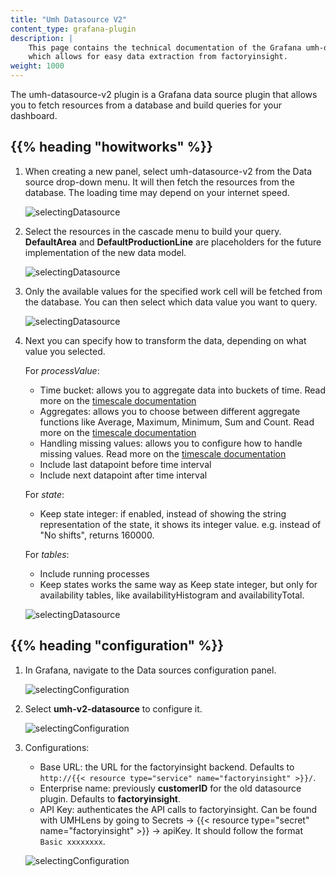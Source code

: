 ```yaml
---
title: "Umh Datasource V2"
content_type: grafana-plugin
description: |
    This page contains the technical documentation of the Grafana umh-datasource-v2 plugin,
    which allows for easy data extraction from factoryinsight.
weight: 1000
---
```


<!-- overview -->

The umh-datasource-v2 plugin is a Grafana data source plugin that allows you to fetch
resources from a database and build queries for your dashboard.

<!-- body -->

## {{% heading "howitworks" %}}

1. When creating a new panel, select umh-datasource-v2 from the Data source drop-down menu. It will then fetch the 
   resources
   from the database. The loading time may depend on your internet speed.

   ![selectingDatasource](/images/grafana-plugins/grafanaPluginsSelectingV2.png?width=80%)

2. Select the resources in the cascade menu to build your query. **DefaultArea** and **DefaultProductionLine** are 
   placeholders
   for the future implementation of the new data model.

   ![selectingDatasource](/images/grafana-plugins/grafanaPluginsSelectingWorkCell.png?width=80%)

3. Only the available values for the specified work cell will be fetched from the database. You can then select which 
   data value you want to query.

   ![selectingDatasource](/images/grafana-plugins/grafanaPluginsSelectingValue.png?width=80%)

4. Next you can specify how to transform the data, depending on what value you selected.

   For *processValue*:

      - Time bucket: allows you to aggregate data into buckets of time. Read more on the [timescale documentation](https://docs.timescale.com/api/latest/hyperfunctions/time_bucket/)
      - Aggregates: allows you to choose between different aggregate functions like Average, Maximum, Minimum, Sum and 
        Count. Read more on the [timescale documentation](https://docs.timescale.com/api/latest/hyperfunctions/statistical-and-regression-analysis/stats_agg-one-variable/)
      - Handling missing values: allows you to configure how to handle missing values. Read more on the [timescale documentation](https://docs.timescale.com/api/latest/hyperfunctions/gapfilling/time_bucket_gapfill/)
      - Include last datapoint before time interval
      - Include next datapoint after time interval
   
   For *state*:

      - Keep state integer: if enabled, instead of showing the string representation of the state, it shows its 
        integer value. e.g. instead of "No shifts", returns 160000.

   For *tables*:

      - Include running processes
      - Keep states works the same way as Keep state integer, but only for availability tables, like 
        availabilityHistogram and availabilityTotal.


   ![selectingDatasource](/images/grafana-plugins/grafanaPluginsSelectingOptions.png?width=80%)

## {{% heading "configuration" %}}

1. In Grafana, navigate to the Data sources configuration panel.

   ![selectingConfiguration](/images/grafana-plugins/grafanaPluginsConfigurationPanel.png?width=15%)

2. Select **umh-v2-datasource** to configure it.

   ![selectingConfiguration](/images/grafana-plugins/grafanaPluginsSelectingConfiguration.png?width=80%)

3. Configurations:
    - Base URL: the URL for the factoryinsight backend. Defaults to `http://{{< resource type="service" name="factoryinsight" >}}/`.
    - Enterprise name: previously **customerID** for the old datasource plugin. Defaults to **factoryinsight**.
    - API Key: authenticates the API calls to factoryinsight.
      Can be found with UMHLens by going to Secrets → {{< resource type="secret" name="factoryinsight" >}} → apiKey. 
      It should follow the format `Basic xxxxxxxx`.

   ![selectingConfiguration](/images/grafana-plugins/grafanaPluginsConfuguringDatasourceV2.png?width=80%)
